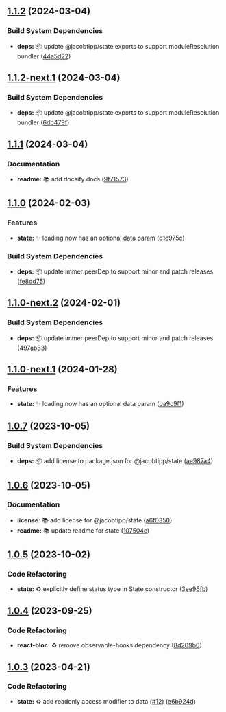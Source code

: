 ## [1.1.2](https://github.com/jacobtipp/bloc-state/compare/state-v1.1.1...state-v1.1.2) (2024-03-04)


### Build System Dependencies

* **deps:** 📦️ update @jacobtipp/state exports to support moduleResolution bundler ([44a5d22](https://github.com/jacobtipp/bloc-state/commit/44a5d22c8d57054a13ac557a2038b2853b30d117))

## [1.1.2-next.1](https://github.com/jacobtipp/bloc-state/compare/state-v1.1.1...state-v1.1.2-next.1) (2024-03-04)


### Build System Dependencies

* **deps:** 📦️ update @jacobtipp/state exports to support moduleResolution bundler ([6db479f](https://github.com/jacobtipp/bloc-state/commit/6db479f971cf16551732d042f6b1207c4aa7164e))

## [1.1.1](https://github.com/jacobtipp/bloc-state/compare/state-v1.1.0...state-v1.1.1) (2024-03-04)


### Documentation

* **readme:** 📚️ add docsify docs ([9f71573](https://github.com/jacobtipp/bloc-state/commit/9f71573d34a54ce74aaf563b9132b71cfdaf5554))

## [1.1.0](https://github.com/jacobtipp/bloc-state/compare/state-v1.0.7...state-v1.1.0) (2024-02-03)


### Features

* **state:** ✨ loading now has an optional data param ([d1c975c](https://github.com/jacobtipp/bloc-state/commit/d1c975c0b94c0487b0366b67096f2b4b1bec9c40))


### Build System Dependencies

* **deps:** 📦️ update immer peerDep to support minor and patch releases ([fe8dd75](https://github.com/jacobtipp/bloc-state/commit/fe8dd75c7d60105243255e853c821397fb76ec16))

## [1.1.0-next.2](https://github.com/jacobtipp/bloc-state/compare/state-v1.1.0-next.1...state-v1.1.0-next.2) (2024-02-01)


### Build System Dependencies

* **deps:** 📦️ update immer peerDep to support minor and patch releases ([497ab83](https://github.com/jacobtipp/bloc-state/commit/497ab8344690c2eae827ee653b973113469aac23))

## [1.1.0-next.1](https://github.com/jacobtipp/bloc-state/compare/state-v1.0.7...state-v1.1.0-next.1) (2024-01-28)


### Features

* **state:** ✨ loading now has an optional data param ([ba9c9f1](https://github.com/jacobtipp/bloc-state/commit/ba9c9f10b03ee058a2bdfaa39f14fa1de15391f3))

## [1.0.7](https://github.com/jacobtipp/bloc-state/compare/state-v1.0.6...state-v1.0.7) (2023-10-05)


### Build System Dependencies

* **deps:** 📦️ add license to package.json for @jacobtipp/state ([ae987a4](https://github.com/jacobtipp/bloc-state/commit/ae987a4661639219fd3dbb1e0a5ae7ec500b7d9f))

## [1.0.6](https://github.com/jacobtipp/bloc-state/compare/state-v1.0.5...state-v1.0.6) (2023-10-05)


### Documentation

* **license:** 📚️ add license for @jacobtipp/state ([a6f0350](https://github.com/jacobtipp/bloc-state/commit/a6f03503817765b5893eb700894672ed3bd8b710))
* **readme:** 📚️ update readme for state ([107504c](https://github.com/jacobtipp/bloc-state/commit/107504c22f9957b1ed66615d8e0c7d46ba4ecaa8))

## [1.0.5](https://github.com/jacobtipp/bloc-state/compare/state-v1.0.4...state-v1.0.5) (2023-10-02)


### Code Refactoring

* **state:** ♻️ explicitly define status type in State constructor ([3ee96fb](https://github.com/jacobtipp/bloc-state/commit/3ee96fbc77daa57a04d4491d4ac3ebf804b60052))

## [1.0.4](https://github.com/jacobtipp/bloc-state/compare/state-v1.0.3...state-v1.0.4) (2023-09-25)


### Code Refactoring

* **react-bloc:** ♻️ remove observable-hooks dependency ([8d209b0](https://github.com/jacobtipp/bloc-state/commit/8d209b0bbb7372179090aff3dee429f5500e8f88))

## [1.0.3](https://github.com/jacobtipp/bloc-state/compare/state-v1.0.2...state-v1.0.3) (2023-04-21)


### Code Refactoring

* **state:** ♻️ add readonly access modifier to data ([#12](https://github.com/jacobtipp/bloc-state/issues/12)) ([e6b924d](https://github.com/jacobtipp/bloc-state/commit/e6b924dc4d8c9727c3faa613d77e753f3c678932))
